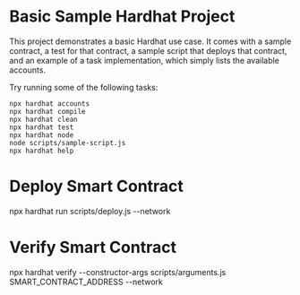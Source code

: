 # Basic Sample Hardhat Project

This project demonstrates a basic Hardhat use case. It comes with a sample contract, a test for that contract, a sample script that deploys that contract, and an example of a task implementation, which simply lists the available accounts.

Try running some of the following tasks:

```shell
npx hardhat accounts
npx hardhat compile
npx hardhat clean
npx hardhat test
npx hardhat node
node scripts/sample-script.js
npx hardhat help
```

# Deploy Smart Contract

npx hardhat run scripts/deploy.js --network <network-name>
  
# Verify Smart Contract

npx hardhat verify --constructor-args scripts/arguments.js SMART_CONTRACT_ADDRESS --network <network-name>
